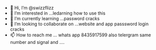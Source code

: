 - 👋 Hi, I’m @swizzflizz
- 👀 I’m interested in ...ledarning how to use this 
- 🌱 I’m currently learning ...password cracks
- 💞️ I’m looking to collaborate on ...website and app passsword login cracks
- 📫 How to reach me ... whats app 8435917599 also telergram same number and signal and ....

<!---
swizzflizz/swizzflizz is a ✨ special ✨ repository because its `README.md` (this file) appears on your GitHub profile.
You can click the Preview link to take a look at your changes.
--->
